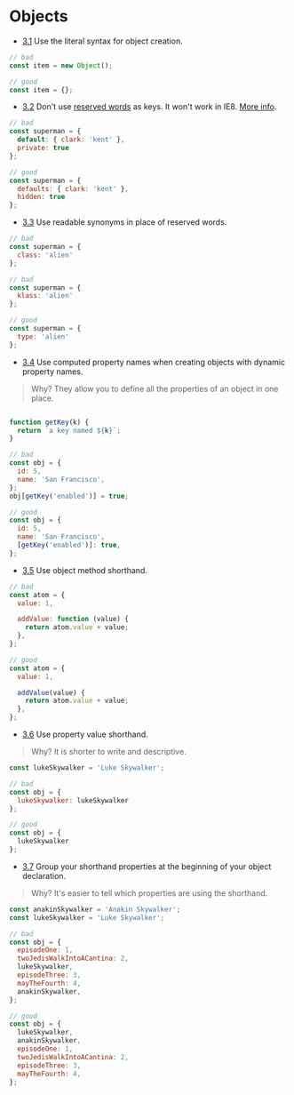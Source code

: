 ---
---

# Objects

- [3.1](#3.1) <a name='3.1'></a> Use the literal syntax for object creation.

```javascript
// bad
const item = new Object();

// good
const item = {};
```


- [3.2](#3.2) <a name='3.2'></a> Don't use [reserved words](http://es5.github.io/#x7.6.1) as keys. It won't work in IE8. [More info](https://github.com/airbnb/javascript/issues/61).

```javascript
// bad
const superman = {
  default: { clark: 'kent' },
  private: true
};

// good
const superman = {
  defaults: { clark: 'kent' },
  hidden: true
};
```


- [3.3](#3.3) <a name='3.3'></a> Use readable synonyms in place of reserved words.

```javascript
// bad
const superman = {
  class: 'alien'
};

// bad
const superman = {
  klass: 'alien'
};

// good
const superman = {
  type: 'alien'
};
```


<a name="es6-computed-properties"></a>
- [3.4](#3.4) <a name='3.4'></a> Use computed property names when creating objects with dynamic property names.

> Why? They allow you to define all the properties of an object in one place.

```javascript

function getKey(k) {
  return `a key named ${k}`;
}

// bad
const obj = {
  id: 5,
  name: 'San Francisco',
};
obj[getKey('enabled')] = true;

// good
const obj = {
  id: 5,
  name: 'San Francisco',
  [getKey('enabled')]: true,
};
```


<a name="es6-object-shorthand"></a>
- [3.5](#3.5) <a name='3.5'></a> Use object method shorthand.

```javascript
// bad
const atom = {
  value: 1,

  addValue: function (value) {
    return atom.value + value;
  },
};

// good
const atom = {
  value: 1,

  addValue(value) {
    return atom.value + value;
  },
};
```


<a name="es6-object-concise"></a>
- [3.6](#3.6) <a name='3.6'></a> Use property value shorthand.

> Why? It is shorter to write and descriptive.

```javascript
const lukeSkywalker = 'Luke Skywalker';

// bad
const obj = {
  lukeSkywalker: lukeSkywalker
};

// good
const obj = {
  lukeSkywalker
};
```


- [3.7](#3.7) <a name='3.7'></a> Group your shorthand properties at the beginning of your object declaration.

> Why? It's easier to tell which properties are using the shorthand.

```javascript
const anakinSkywalker = 'Anakin Skywalker';
const lukeSkywalker = 'Luke Skywalker';

// bad
const obj = {
  episodeOne: 1,
  twoJedisWalkIntoACantina: 2,
  lukeSkywalker,
  episodeThree: 3,
  mayTheFourth: 4,
  anakinSkywalker,
};

// good
const obj = {
  lukeSkywalker,
  anakinSkywalker,
  episodeOne: 1,
  twoJedisWalkIntoACantina: 2,
  episodeThree: 3,
  mayTheFourth: 4,
};
```

